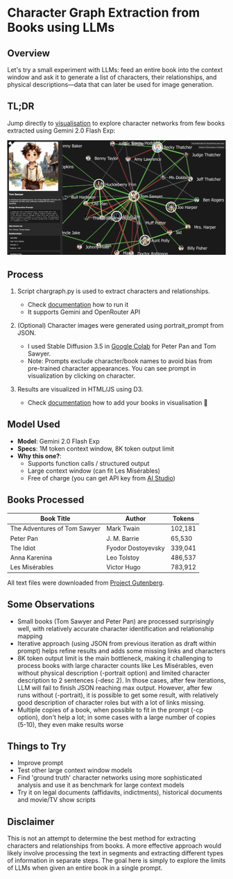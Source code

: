# Character Graph Extraction from Books using LLMs

## Overview
Let's try a small experiment with LLMs: feed an entire book into the context window and ask it to generate a list of characters, their relationships, and physical descriptions—data that can later be used for image generation.

## TL;DR
Jump directly to [visualisation](https://suvakov.github.io/chargraph/) to explore character networks from few books extracted using Gemini 2.0 Flash Exp:


[![visualisation](snapshot.png)](https://suvakov.github.io/chargraph/)

## Process
1. Script chargraph.py is used to extract characters and relationships.
    - Check [documentation](chargraph.md) how to run it
    - It supports Gemini and OpenRouter API
2. (Optional) Character images were generated using portrait_prompt from JSON.
    - I used Stable Diffusion 3.5 in [Google Colab](https://colab.research.google.com/drive/18-cI6RDPRQ6yiflSWAe1QSfFK6A8-i1_?usp=sharing) for Peter Pan and Tom Sawyer.
    - Note: Prompts exclude character/book names to avoid bias from pre-trained character appearances. You can see prompt in visualization by clicking on character.

3. Results are visualized in HTML/JS using D3.
    - Check [documentation](visualization.md) how to add your books in visualisation 📖

## Model Used
- **Model**: Gemini 2.0 Flash Exp
- **Specs**: 1M token context window, 8K token output limit
- **Why this one?**: 
    - Supports function calls / structured output
    - Large context window (can fit Les Misérables)
    - Free of charge (you can get API key from [AI Studio](https://aistudio.google.com))

## Books Processed

| Book Title | Author | Tokens |
|-----------|-------|-------|
| The Adventures of Tom Sawyer | Mark Twain | 102,181 |
| Peter Pan | J. M. Barrie | 65,530 |
| The Idiot | Fyodor Dostoyevsky | 339,041 |
| Anna Karenina | Leo Tolstoy | 486,537 |
| Les Misérables | Victor Hugo | 783,912 |

All text files were downloaded from [Project Gutenberg](https://www.gutenberg.org/).

## Some Observations
- Small books (Tom Sawyer and Peter Pan) are processed surprisingly well, with relatively accurate character identification and relationship mapping
- Iterative approach (using JSON from previous iteration as draft within prompt) helps refine results and adds some missing links and characters
- 8K token output limit is the main bottleneck, making it challenging to process books with large character counts like Les Misérables, even without physical description (-portrait option) and limited character description to 2 sentences (-desc 2). In those cases, after few iterations, LLM will fail to finish JSON reaching max output. However, after few runs without (-portrait), it is possible to get some result, with relatively good description of character roles but with a lot of links missing.
- Multiple copies of a book, when possible to fit in the prompt (-cp option), don't help a lot; in some cases with a large number of copies (5-10), they even make results worse

## Things to Try
- Improve prompt
- Test other large context window models
- Find 'ground truth' character networks using more sophisticated analysis and use it as benchmark for large context models
- Try it on legal documents (affidavits, indictments), historical documents and movie/TV show scripts

## Disclaimer
This is not an attempt to determine the best method for extracting characters and relationships from books. A more effective approach would likely involve processing the text in segments and extracting different types of information in separate steps. The goal here is simply to explore the limits of LLMs when given an entire book in a single prompt.
